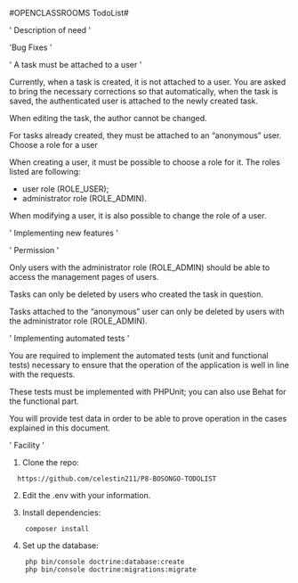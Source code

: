 #OPENCLASSROOMS TodoList#

' Description of need '

'Bug Fixes '

' A task must be attached to a user '

Currently, when a task is created, it is not attached to a user. You are asked to bring the
necessary corrections so that automatically, when the task is saved, the authenticated user is attached to
the newly created task.

When editing the task, the author cannot be changed.

For tasks already created, they must be attached to an “anonymous” user.
Choose a role for a user

When creating a user, it must be possible to choose a role for it. The roles listed are
following:

  - user role (ROLE_USER);
  - administrator role (ROLE_ADMIN).

When modifying a user, it is also possible to change the role of a user.

' Implementing new features '

' Permission '

Only users with the administrator role (ROLE_ADMIN) should be able to access the management pages of
users.

Tasks can only be deleted by users who created the task in question.

Tasks attached to the “anonymous” user can only be deleted by users with the
administrator role (ROLE_ADMIN).

' Implementing automated tests '

You are required to implement the automated tests (unit and functional tests) necessary to ensure that
the operation of the application is well in line with the requests.

These tests must be implemented with PHPUnit; you can also use Behat for the functional part.

You will provide test data in order to be able to prove operation in the cases explained in this document.

' Facility '

1. Clone the repo:
```
  https://github.com/celestin211/P8-BOSONGO-TODOLIST
```

2. Edit the .env with your information.

3. Install dependencies:
```
    composer install
```

4. Set up the database:
```
    php bin/console doctrine:database:create
    php bin/console doctrine:migrations:migrate
```
